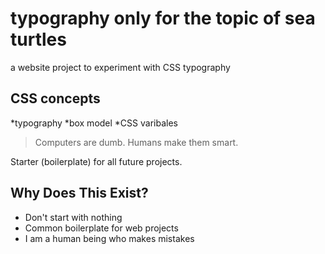 # typography only for the topic of sea turtles

a website project to experiment with CSS typography

## CSS concepts
*typography
*box model
*CSS varibales

> Computers are dumb. Humans make them smart.

Starter (boilerplate) for all future projects.

## Why Does This Exist?
* Don't start with nothing
* Common boilerplate for web projects
* I am a human being who makes mistakes
